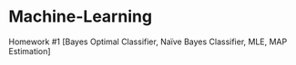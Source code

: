 # Machine-Learning
 Homework #1 [Bayes Optimal Classifier, Naïve Bayes Classifier, MLE, MAP Estimation] 
